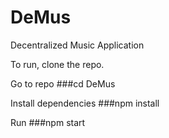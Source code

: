 # DeMus
Decentralized Music Application

To run, clone the repo.

Go to repo
###cd DeMus

Install dependencies
###npm install

Run
###npm start
